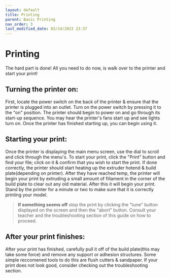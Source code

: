 ```yaml
---
layout: default
title: Printing
parent: Basic Printing
nav_order: 3
last_modified_date: 03/14/2023 23:37
---
```


# Printing

The hard part is done! All you need to do now, is walk over to the printer and start your print!

## Turning the printer on:

First, locate the power switch on the back of the printer & ensure that the printer is plugged into an outlet. Turn on the power switch by pressing it to the "on" position. The printer should begin to power on and go through its start-up sequence. You may hear the printer's fans start up and see lights turn on. Once the printer has finished starting up, you can begin using it.  

## Starting your print:

Once the printer is displaying the main menu screen, use the dial to scroll and click through the menu's. To start your print, click the "Print" button and find your file; click on it & confirm that you wish to start the print. If done correctly, the printer should start heating up the extruder hotend & build plate(depending on printer). After they have reached temp, the printer will begin your print by extruding a small amount of fillament in the corner of the build plate to clear out any old material. After this it will begin your print. Stand by the printer for a minute or two to make sure that it is correctly printing your model. 


> **If something seems off** stop the print by clicking the "tune" button displayed on the screen and then the "abort" button. Consult your teacher and the troubleshooting section of this guide on how to proceed.

## After your print finishes:

After your print has finished, carefully pull it off of the build plate(this may take some force) and remove any support or adhesion structures. Some simple reccomened tools to do this are flush cutters & sandpaper. If your print does not look good, consider checking out the troubleshooting section.
